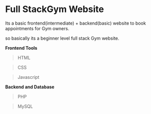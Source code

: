 # Full StackGym Website
 Its a basic frontend(intermediate) + backend(basic) website to book appointments for Gym owners.

so basically its a beginner level full stack Gym website.

**Frontend Tools**

> HTML

> CSS

> Javascript


**Backend and Database**

> PHP

> MySQL